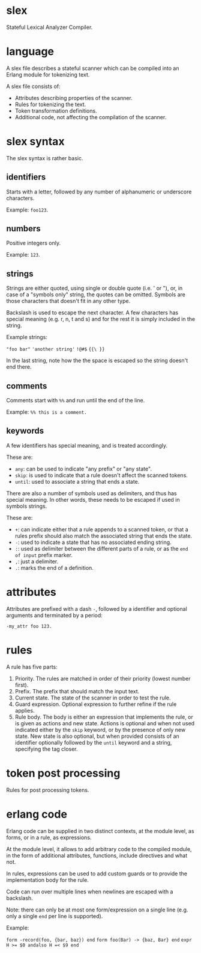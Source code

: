 slex
====

Stateful Lexical Analyzer Compiler.

language
========

A slex file describes a stateful scanner which can be compiled
into an Erlang module for tokenizing text.

A slex file consists of:

  * Attributes describing properties of the scanner.
  * Rules for tokenizing the text.
  * Token transformation definitions.
  * Additional code, not affecting the compilation of the scanner.


slex syntax
===========

The slex syntax is rather basic.

identifiers
-----------

Starts with a letter, followed by any number of alphanumeric or underscore characters.

Example: ``foo123``.

numbers
-------

Positive integers only.

Example: ``123``.

strings
-------

Strings are either quoted, using single or double quote (i.e. ' or "),
or, in case of a "symbols only" string, the quotes can be
omitted. Symbols are those characters that doesn't fit in any other
type.

Backslash is used to escape the next character. A few characters has
special meaning (e.g. r, n, t and s) and for the rest it is simply
included in the string.

Example strings:

  ``"foo bar"`` ``'another string'`` ``!@#$`` ``{{\ }}``

In the last string, note how the the space is escaped so the string
doesn't end there.

comments
--------

Comments start with ``%%`` and run until the end of the line.

Example: ``%% this is a comment.``

keywords
--------

A few identifiers has special meaning, and is treated accordingly.

These are:

  * ``any``: can be used to indicate "any prefix" or "any state".
  * ``skip``: is used to indicate that a rule doesn't affect the
    scanned tokens.
  * ``until``: used to associate a string that ends a state.
  
There are also a number of symbols used as delimiters, and thus has
special meaning. In other words, these needs to be escaped if used in
symbols strings.

These are:

  * ``+``: can indicate either that a rule appends to a scanned token,
    or that a rules prefix should also match the associated string
    that ends the state.
  * ``-``: used to indicate a state that has no associated ending
    string.
  * ``:``: used as delimiter between the different parts of a rule, or
    as the `end of input` prefix marker.
  * ``,``: just a delimiter.
  * ``.``: marks the end of a definition.


attributes
==========

Attributes are prefixed with a dash ``-``, followed by a identifier
and optional arguments and terminated by a period:

  ``-my_attr foo 123.``


rules
=====

A rule has five parts:

  1. Priority. The rules are matched in order of their priority
     (lowest number first).
  2. Prefix. The prefix that should match the input text.
  3. Current state. The state of the scanner in order to test the
     rule.
  4. Guard expression. Optional expression to further refine if the
     rule applies.
  5. Rule body. The body is either an expression that implements the
     rule, or is given as actions and new state. Actions is optional
     and when not used indicated either by the ``skip`` keyword, or by
     the presence of only new state. New state is also optional, but
     when provided consists of an identifier optionally followed by
     the ``until`` keyword and a string, specifying the tag closer.


token post processing
=====================

Rules for post processing tokens.


erlang code
===========

Erlang code can be supplied in two distinct contexts, at the module
level, as forms, or in a rule, as expressions.

At the module level, it allows to add arbitrary code to the compiled
module, in the form of additional attributes, functions, include
directives and what not.

In rules, expressions can be used to add custom guards or to provide
the implementation body for the rule.

Code can run over multiple lines when newlines are escaped with a
backslash.

Note: there can only be at most one form/expression on a single line
(e.g. only a single ``end`` per line is supported).

Example:

  ``form -record(foo, {bar, baz}) end``
  ``form foo(Bar) -> {baz, Bar} end``
  ``expr H >= $0 andalso H =< $9 end``
